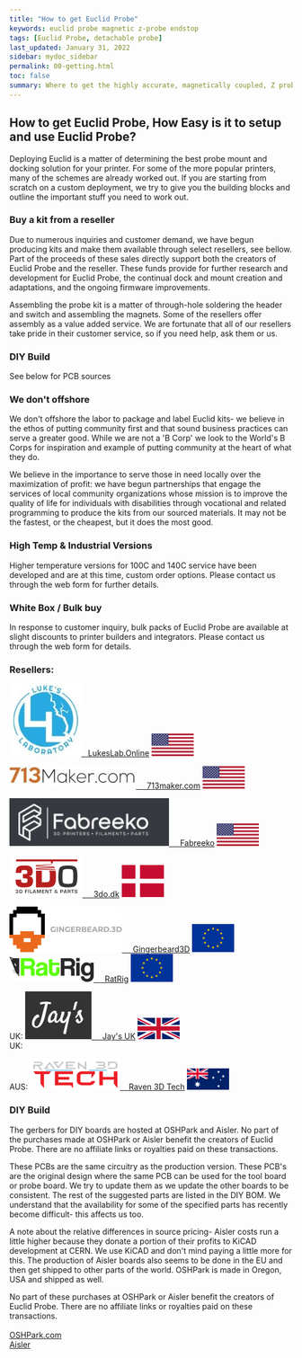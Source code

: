 ```yaml
---
title: "How to get Euclid Probe"
keywords: euclid probe magnetic z-probe endstop
tags: [Euclid Probe, detachable probe]
last_updated: January 31, 2022
sidebar: mydoc_sidebar
permalink: 00-getting.html
toc: false
summary: Where to get the highly accurate, magnetically coupled, Z probe
---
```


## How to get Euclid Probe, How Easy is it to setup and use Euclid Probe? 
Deploying Euclid is a matter of determining the best probe mount and docking solution for your printer. For some of the more popular printers, many of the schemes are already worked out. If you are starting from scratch on a custom deployment, we try to give you the building blocks and outline the important stuff you need to work out.

### Buy a kit from a reseller 
Due to numerous inquiries and customer demand, we have begun producing kits and make them available through select resellers, see bellow.  Part of the proceeds of these sales directly support both the creators of Euclid Probe and the reseller. These funds provide for further research and development for Euclid Probe, the continual dock and mount creation and adaptations, and the ongoing firmware improvements. 

Assembling the probe kit is a matter of through-hole soldering the header and switch and assembling the magnets.  Some of the resellers offer assembly as a value added service. We are fortunate that all of our resellers take pride in their customer service, so if you need help, ask them or us. 

### DIY Build
See below for PCB sources 

### We don't offshore 
We don't offshore the labor to package and label Euclid kits- we believe in the ethos of putting community first and that sound business practices can serve a greater good.  While we are not a 'B Corp' we look to the World's B Corps for inspiration and example of putting community at the heart of what they do.  

We believe in the importance to serve those in need locally over the maximization of profit: we have begun partnerships that engage the services of local community organizations whose mission is to improve the quality of life for individuals with disabilities through vocational and related programming to produce the kits from our sourced materials.  It may not be the fastest, or the cheapest, but it does the most good. 

### High Temp & Industrial Versions
Higher temperature versions for 100C and 140C service have been developed and are at this time, custom order options. Please contact us through the web form for further details.

### White Box / Bulk buy
In response to customer inquiry, bulk packs of Euclid Probe are available at slight discounts to printer builders and integrators. Please contact us through the web form for details.  

### Resellers:

<a href="https://lukeslabonline.com/products/euclid-probe-kit" target="blank"><img src="images\LLLogo.jpg">  &nbsp; LukesLab.Online</a>  <img src="images\country\150USA.png">  

<a href="https://713maker.com/en/euclid" target="blank"><img src="images\713makercom.jpg">  &nbsp; &nbsp; 713maker.com</a>  <img src="images\country\150USA.png">  

<a href="https://www.fabreeko.com/products/euclid-probe-kit-24v" target="blank"><img src="images\fabreeko.png">  &nbsp; &nbsp; Fabreeko</a>  <img src="images\country\150USA.png">  

<a href="https://3do.dk/soeg?controller=search&s=euclid" target="blank"><img src="images\3do.dk.png">  &nbsp;  &nbsp; 3do.dk</a>  <img src="images\country\150DK.png">  

<a href="https://gingerbeard3d.de/produkt/euclid-probe/" target="blank"><img src="images\gingerbeard2.png">  &nbsp;  &nbsp; Gingerbeard3D</a>  <img src="images\country\150EU.png">  
<a href="https://www.ratrig.com/" target="blank"><img src="images\ratriglogo.png">  &nbsp;  &nbsp; RatRig</a>  <img src="images\country\150EU.png">  

UK:  <a href="https://www.jayuk.org/" target="blank"><img src="images\jays.png">  &nbsp;  &nbsp; Jay's UK</a>  <img src="images\country\150UK.png">  
UK:  

AUS: <a href="https://www.raven3dtech.com.au/" target="blank"><img src="images\ravenlogo.webp"> &nbsp;  &nbsp;Raven 3D Tech</a>  <img src="images\country\150AUS.png">  

### DIY Build  
The gerbers for DIY boards are hosted at OSHPark and Aisler. No part of the purchases made at OSHPark or Aisler benefit the creators of Euclid Probe. There are no affiliate links or royalties paid on these transactions.  

These PCBs are the same circuitry as the production version. These PCB's are the original design where the same PCB can be used for the tool board or probe board.  We try to update them as we update the other boards to be consistent. The rest of the suggested parts are listed in the DIY BOM. We understand that the availability for some of the specified parts has recently become difficult- this affects us too. 

A note about the relative differences in source pricing- Aisler costs run a little higher because they donate a portion of their profits to KiCAD development at CERN. We use KiCAD and don't mind paying a little more for this. The production of Aisler boards also seems to be done in the EU and then get shipped to other parts of the world. OSHPark is made in Oregon, USA and shipped as well.  

No part of these purchases at OSHPark or Aisler benefit the creators of Euclid Probe. There are no affiliate links or royalties paid on these transactions.  
<br>
<a href='https://oshpark.com/shared_projects/3qYUvroW'> OSHPark.com </a>
<br>
<a href='https://aisler.net/p/CXINPTYI'> Aisler </a>